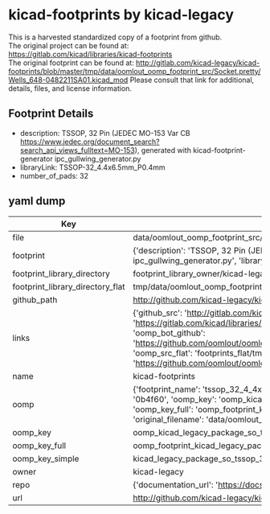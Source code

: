 # kicad-footprints by kicad-legacy  
This is a harvested standardized copy of a footprint from github.  
The original project can be found at:  
https://gitlab.com/kicad/libraries/kicad-footprints  
The original footprint can be found at:
http://gitlab.com/kicad-legacy/kicad-footprints/blob/master/tmp/data/oomlout_oomp_footprint_src/Socket.pretty/Wells_648-0482211SA01.kicad_mod
Please consult that link for additional, details, files, and license information.  
## Footprint Details
* description: TSSOP, 32 Pin (JEDEC MO-153 Var CB https://www.jedec.org/document_search?search_api_views_fulltext=MO-153), generated with kicad-footprint-generator ipc_gullwing_generator.py  
* libraryLink: TSSOP-32_4.4x6.5mm_P0.4mm  
* number_of_pads: 32  
## yaml dump  
| Key | Value |  
| --- | --- |  
| file | data/oomlout_oomp_footprint_src/kicad-footprints/Package_SO.pretty/TSSOP-32_4.4x6.5mm_P0.4mm.kicad_mod |  
| footprint | {'description': 'TSSOP, 32 Pin (JEDEC MO-153 Var CB https://www.jedec.org/document_search?search_api_views_fulltext=MO-153), generated with kicad-footprint-generator ipc_gullwing_generator.py', 'libraryLink': 'TSSOP-32_4.4x6.5mm_P0.4mm', 'number_of_pads': 32} |  
| footprint_library_directory | footprint_library_owner/kicad-legacy_kicad-footprints |  
| footprint_library_directory_flat | tmp/data/oomlout_oomp_footprint_src/footprints_flat/kicad_legacy_package_so_tssop_32_4_4x6_5mm_p0_4mm/working |  
| github_path | http://github.com/kicad-legacy/kicad-footprints/blob/master/tmp/data/oomlout_oomp_footprint_src/Package_SO.pretty/TSSOP-32_4.4x6.5mm_P0.4mm.kicad_mod |  
| links | {'github_src': 'http://gitlab.com/kicad-legacy/kicad-footprints/blob/master/tmp/data/oomlout_oomp_footprint_src/Socket.pretty/Wells_648-0482211SA01.kicad_mod', 'github_src_repo': 'https://gitlab.com/kicad/libraries/kicad-footprints', 'oomp_bot': 'tmp/data/oomlout_oomp_footprint_src/footprints/kicad_legacy_package_so_tssop_32_4_4x6_5mm_p0_4mm/working', 'oomp_bot_github': 'https://github.com/oomlout/oomlout_oomp_footprint_bot/tree/main/tmp/data/oomlout_oomp_footprint_src/footprints/kicad_legacy_package_so_tssop_32_4_4x6_5mm_p0_4mm/working', 'oomp_src_flat': 'footprints_flat/tmp/data/oomlout_oomp_footprint_src/footprints_flat/kicad_legacy_package_so_tssop_32_4_4x6_5mm_p0_4mm/working', 'oomp_src_flat_github': 'https://github.com/oomlout/oomlout_oomp_footprint_src/tree/main/tmp/data/oomlout_oomp_footprint_src/footprints_flat/kicad_legacy_package_so_tssop_32_4_4x6_5mm_p0_4mm/working'} |  
| name | kicad-footprints |  
| oomp | {'footprint_name': 'tssop_32_4_4x6_5mm_p0_4mm', 'library_name': 'package_so', 'md5': '0b4f607b3fe8a8d4072940f18f214828', 'md5_10': '0b4f607b3f', 'md5_5': '0b4f6', 'md5_6': '0b4f60', 'oomp_key': 'oomp_kicad_legacy_package_so_tssop_32_4_4x6_5mm_p0_4mm', 'oomp_key_extra': 'oomp_footprint_kicad_legacy_package_so_tssop_32_4_4x6_5mm_p0_4mm', 'oomp_key_full': 'oomp_footprint_kicad_legacy_package_so_tssop_32_4_4x6_5mm_p0_4mm_0b4f60', 'oomp_key_simple': 'kicad_legacy_package_so_tssop_32_4_4x6_5mm_p0_4mm', 'original_filename': 'data/oomlout_oomp_footprint_src/kicad-footprints/Package_SO.pretty/TSSOP-32_4.4x6.5mm_P0.4mm.kicad_mod', 'owner_name': 'kicad_legacy'} |  
| oomp_key | oomp_kicad_legacy_package_so_tssop_32_4_4x6_5mm_p0_4mm |  
| oomp_key_full | oomp_footprint_kicad_legacy_package_so_tssop_32_4_4x6_5mm_p0_4mm |  
| oomp_key_simple | kicad_legacy_package_so_tssop_32_4_4x6_5mm_p0_4mm |  
| owner | kicad-legacy |  
| repo | {'documentation_url': 'https://docs.github.com/rest/repos/repos#get-a-repository', 'message': 'Not Found'} |  
| url | http://github.com/kicad-legacy/kicad-footprints |  

